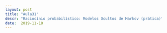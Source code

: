 ```yaml
---
layout: post
title: "Aula31"
descr: "Raciocínio probabilístico: Modelos Ocultos de Markov (prática)"
date:  2019-11-18
---
```



